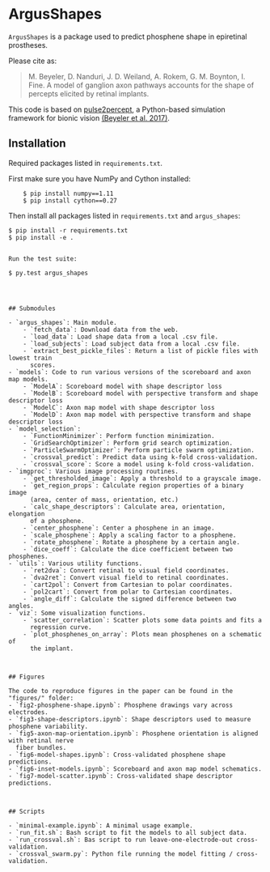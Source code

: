 # ArgusShapes

`ArgusShapes` is a package used to predict phosphene shape in epiretinal prostheses.

Please cite as:

> M. Beyeler, D. Nanduri, J. D. Weiland, A. Rokem, G. M. Boynton, I. Fine.
> A model of ganglion axon pathways accounts for the shape of percepts
> elicited by retinal implants.

This code is based on [pulse2percept](https://github.com/uwescience/pulse2percept),
a Python-based simulation framework for bionic vision
[(Beyeler et al. 2017)](https://doi.org/10.25080/shinma-7f4c6e7-00c).



## Installation

Required packages listed in `requirements.txt`.

First make sure you have NumPy and Cython installed:

```
    $ pip install numpy==1.11
    $ pip install cython==0.27
```

Then install all packages listed in `requirements.txt` and `argus_shapes`:

    $ pip install -r requirements.txt
    $ pip install -e .
```

Run the test suite:

```
    $ py.test argus_shapes
```



## Submodules

- `argus_shapes`: Main module.
    - `fetch_data`: Download data from the web.
    - `load_data`: Load shape data from a local .csv file.
    - `load_subjects`: Load subject data from a local .csv file.
    - `extract_best_pickle_files`: Return a list of pickle files with lowest train
      scores.
- `models`: Code to run various versions of the scoreboard and axon map models.
    - `ModelA`: Scoreboard model with shape descriptor loss
    - `ModelB`: Scoreboard model with perspective transform and shape descriptor loss
    - `ModelC`: Axon map model with shape descriptor loss
    - `ModelD`: Axon map model with perspective transform and shape descriptor loss
- `model_selection`:
    - `FunctionMinimizer`: Perform function minimization.
    - `GridSearchOptimizer`: Perform grid search optimization.
    - `ParticleSwarmOptimizer`: Perform particle swarm optimization.
    - `crossval_predict`: Predict data using k-fold cross-validation.
    - `crossval_score`: Score a model using k-fold cross-validation.
- `imgproc`: Various image processing routines.
    - `get_thresholded_image`: Apply a threshold to a grayscale image.
    - `get_region_props`: Calculate region properties of a binary image
      (area, center of mass, orientation, etc.)
    - `calc_shape_descriptors`: Calculate area, orientation, elongation
      of a phosphene.
    - `center_phosphene`: Center a phosphene in an image.
    - `scale_phosphene`: Apply a scaling factor to a phosphene.
    - `rotate_phosphene`: Rotate a phosphene by a certain angle.
    - `dice_coeff`: Calculate the dice coefficient between two phosphenes.
- `utils`: Various utility functions.
    - `ret2dva`: Convert retinal to visual field coordinates.
    - `dva2ret`: Convert visual field to retinal coordinates.
    - `cart2pol`: Convert from Cartesian to polar coordinates.
    - `pol2cart`: Convert from polar to Cartesian coordinates.
    - `angle_diff`: Calculate the signed difference between two angles.
- `viz`: Some visualization functions.
    - `scatter_correlation`: Scatter plots some data points and fits a
      regression curve.
    - `plot_phosphenes_on_array`: Plots mean phosphenes on a schematic of
      the implant.



## Figures

The code to reproduce figures in the paper can be found in the "figures/" folder:
- `fig2-phosphene-shape.ipynb`: Phosphene drawings vary across electrodes.
- `fig3-shape-descriptors.ipynb`: Shape descriptors used to measure phosphene variability.
- `fig5-axon-map-orientation.ipynb`: Phosphene orientation is aligned with retinal nerve
  fiber bundles.
- `fig6-model-shapes.ipynb`: Cross-validated phosphene shape predictions.
- `fig6-inset-models.ipynb`: Scoreboard and axon map model schematics.
- `fig7-model-scatter.ipynb`: Cross-validated shape descriptor predictions.



## Scripts

- `minimal-example.ipynb`: A minimal usage example.
- `run_fit.sh`: Bash script to fit the models to all subject data.
- `run_crossval.sh`: Bas script to run leave-one-electrode-out cross-validation.
- `crossval_swarm.py`: Python file running the model fitting / cross-validation.
